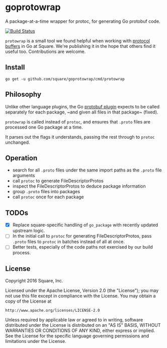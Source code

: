 # goprotowrap

A package-at-a-time wrapper for protoc, for generating Go protobuf
code.

[![Build Status](https://travis-ci.org/square/goprotowrap.svg?branch=master)](https://travis-ci.org/square/goprotowrap)

`protowrap` is a small tool we found helpful when working with
[protocol buffers](https://developers.google.com/protocol-buffers/) in
Go at Square. We're publishing it in the hope that others find it
useful too. Contributions are welcome.

## Install

```shell
go get -u github.com/square/goprotowrap/cmd/protowrap
```

## Philosophy

Unlike other language plugins, the Go
[protobuf plugin](https://github.com/golang/protobuf) expects to be
called separately for each package, ~and given all files in that
package~ (fixed).

`protowrap` is called instead of `protoc`, and ensures that `.proto`
files are processed one Go package at a time.

It parses out the flags it understands, passing the rest through to
`protoc` unchanged.

## Operation

- search for all `.proto` files under the same import paths as the
  `.proto` file arguments
- call `protoc` to generate FileDescriptorProtos
- inspect the FileDescriptorProtos to deduce package information
- group `.proto` files into packages
- call `protoc` once for each package

## TODOs

- [x] Replace square-specific handling of `go_package` with
      recently updated upstream logic.
- [ ] In the initial call to `protoc` for generating
      FileDescriptorProtos, pass `.proto` files to `protoc` in batches
      instead of all at once.
- [ ] Better tests, especially of the code paths not exercised by our
      build process.

## License

Copyright 2016 Square, Inc.

Licensed under the Apache License, Version 2.0 (the "License"); you
may not use this file except in compliance with the License. You may
obtain a copy of the License at

    http://www.apache.org/licenses/LICENSE-2.0

Unless required by applicable law or agreed to in writing, software
distributed under the License is distributed on an "AS IS" BASIS,
WITHOUT WARRANTIES OR CONDITIONS OF ANY KIND, either express or
implied. See the License for the specific language governing
permissions and limitations under the License.


